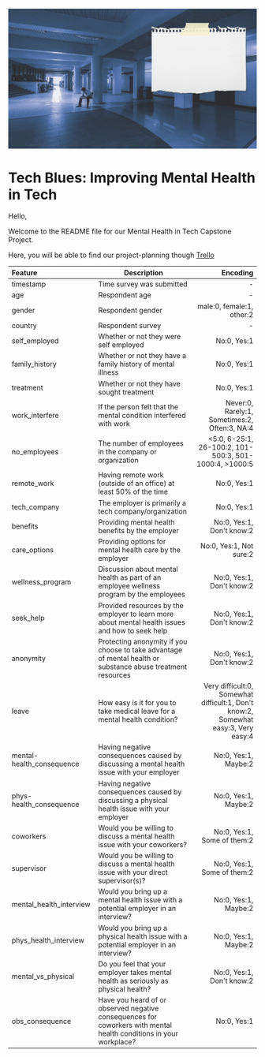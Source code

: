 ![image](https://github.com/lupeluna/README_FILES/blob/main/Tech%20Blues%20Mental%20Health%20in%20Tech.gif)

# Tech Blues: Improving Mental Health in Tech


Hello,

Welcome to the README file for our Mental Health in Tech Capstone Project.

Here, you will be able to find our project-planning though [Trello](https://trello.com/b/YET89ocX/mental-health-in-tech)



|   Feature       | Description    | Encoding |
| :------------- | ----------- | -----------: |
| timestamp	|  Time survey was submitted | - |
| age	| Respondent age  | - |
| gender	| Respondent gender | male:0, female:1, other:2 |
| country	 |  Respondent survey  | - |
| self_employed	 | Whether or not they were self employed | No:0, Yes:1 |
| family_history	| Whether or not they have a family history of mental illness | No:0, Yes:1 |
| treatment	 |  Whether or not they have sought treatment  | No:0, Yes:1 |
|  work_interfere	  |  If the person felt that the mental condition interfered with work | Never:0, Rarely:1, Sometimes:2, Often:3, NA:4 |
| no_employees	| The number of employees in the company or organization  | <5:0, 6-25:1, 26-100:2, 101-500:3, 501-1000:4, >1000:5 |
| remote_work	 | Having remote work (outside of an office) at least 50% of the time | No:0, Yes:1 |
| tech_company	| The employer is primarily a tech company/organization | No:0, Yes:1 |
| benefits  |	Providing mental health benefits by the employer | No:0, Yes:1, Don't know:2 |
| care_options |	Providing options for mental health care by the employer | No:0, Yes:1, Not sure:2 |
| wellness_program	| Discussion about mental health as part of an employee wellness program by the employees | No:0, Yes:1, Don't know:2 |
| seek_help	| Provided resources by the employer to learn more about mental health issues and how to seek help | No:0, Yes:1, Don't know:2 |
| anonymity |	Protecting anonymity if you choose to take advantage of mental health or substance abuse treatment resources | No:0, Yes:1, Don't know:2 |
| leave  |	How easy is it for you to take medical leave for a mental health condition? | Very difficult:0, Somewhat difficult:1, Don't know:2, Somewhat easy:3, Very easy:4 |
| mental-health_consequence |	Having negative consequences caused by discussing a mental health issue with your employer | No:0, Yes:1, Maybe:2 |
| phys-health_consequence	 | Having negative consequences caused by discussing a physical health issue with your employer  | No:0, Yes:1, Maybe:2 |
| coworkers |	Would you be willing to discuss a mental health issue with your coworkers? | No:0, Yes:1, Some of them:2 |
| supervisor	| Would you be willing to discuss a mental health issue with your direct supervisor(s)? | No:0, Yes:1, Some of them:2 |
| mental_health_interview  |	Would you bring up a mental health issue with a potential employer in an interview?  | No:0, Yes:1, Maybe:2 |
| phys_health_interview |	Would you bring up a physical health issue with a potential employer in an interview?  | No:0, Yes:1, Maybe:2 |
| mental_vs_physical |	Do you feel that your employer takes mental health as seriously as physical health? | No:0, Yes:1, Don't know:2 |
|  obs_consequence  |  Have you heard of or observed negative consequences for coworkers with mental health conditions in your workplace?  | No:0, Yes:1 |




## 
